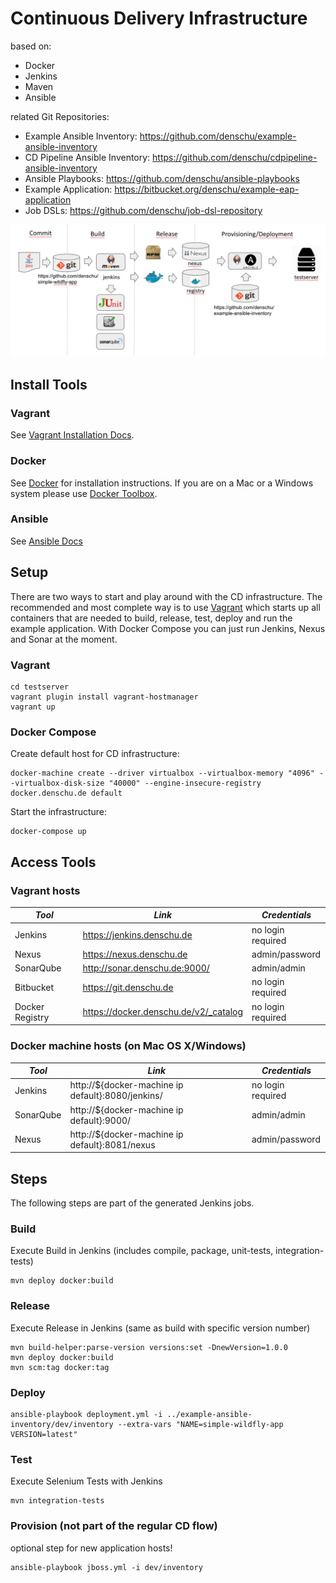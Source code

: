# Continuous Delivery Infrastructure

based on:
* Docker
* Jenkins
* Maven
* Ansible

related Git Repositories:
* Example Ansible Inventory: https://github.com/denschu/example-ansible-inventory
* CD Pipeline Ansible Inventory: https://github.com/denschu/cdpipeline-ansible-inventory
* Ansible Playbooks: https://github.com/denschu/ansible-playbooks
* Example Application: https://bitbucket.org/denschu/example-eap-application
* Job DSLs: https://github.com/denschu/job-dsl-repository

![Overview](cd-infrastructure.png)

## Install Tools

### Vagrant

See [Vagrant Installation Docs](https://docs.vagrantup.com/v2/installation/).

### Docker
See [Docker](https://docs.docker.com/linux/) for installation instructions. If you are on a Mac or a Windows system please use [Docker Toolbox](https://www.docker.com/docker-toolbox).

### Ansible
See [Ansible Docs](http://docs.ansible.com/ansible/intro_installation.html)

## Setup

There are two ways to start and play around with the CD infrastructure. The recommended and most complete way is to use [Vagrant](https://www.vagrantup.com/) which starts up all containers that are needed to build, release, test, deploy and run the example application. With Docker Compose you can just run Jenkins, Nexus and Sonar at the moment.

### Vagrant

```shell
cd testserver
vagrant plugin install vagrant-hostmanager
vagrant up
```

### Docker Compose

Create default host for CD infrastructure:

```shell
docker-machine create --driver virtualbox --virtualbox-memory "4096" --virtualbox-disk-size "40000" --engine-insecure-registry docker.denschu.de default
```

Start the infrastructure:

```shell
docker-compose up
```

## Access Tools

### Vagrant hosts

| *Tool* | *Link* | *Credentials* |
| ------------- | ------------- | ------------- |
| Jenkins | https://jenkins.denschu.de | no login required |
| Nexus | https://nexus.denschu.de | admin/password |
| SonarQube | http://sonar.denschu.de:9000/ | admin/admin |
| Bitbucket | https://git.denschu.de | no login required |
| Docker Registry | https://docker.denschu.de/v2/_catalog | no login required |

### Docker machine hosts (on Mac OS X/Windows)

| *Tool* | *Link* | *Credentials* |
| ------------- | ------------- | ------------- |
| Jenkins | http://${docker-machine ip default}:8080/jenkins/ | no login required |
| SonarQube | http://${docker-machine ip default}:9000/ | admin/admin |
| Nexus | http://${docker-machine ip default}:8081/nexus | admin/password |

## Steps

The following steps are part of the generated Jenkins jobs.

### Build
Execute Build in Jenkins (includes compile, package, unit-tests, integration-tests)
```shell
mvn deploy docker:build
```

### Release
Execute Release in Jenkins (same as build with specific version number)
```shell
mvn build-helper:parse-version versions:set -DnewVersion=1.0.0
mvn deploy docker:build
mvn scm:tag docker:tag
```
### Deploy
```shell
ansible-playbook deployment.yml -i ../example-ansible-inventory/dev/inventory --extra-vars "NAME=simple-wildfly-app VERSION=latest"
```
### Test
Execute Selenium Tests with Jenkins
```shell
mvn integration-tests
```

### Provision (not part of the regular CD flow)
optional step for new application hosts!
```shell
ansible-playbook jboss.yml -i dev/inventory
```
